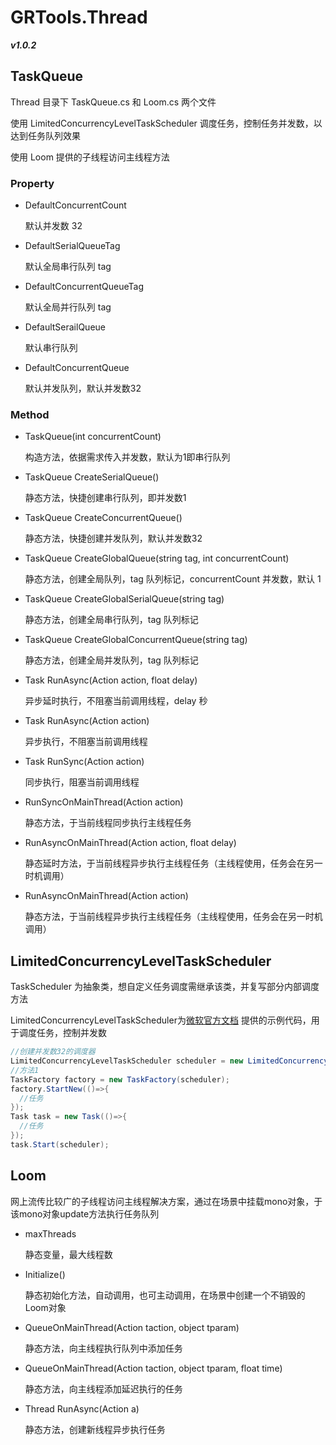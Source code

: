# GRTools.Thread  

***v1.0.2***

## TaskQueue  

Thread 目录下 TaskQueue.cs 和 Loom.cs 两个文件

使用 LimitedConcurrencyLevelTaskScheduler 调度任务，控制任务并发数，以达到任务队列效果  

使用 Loom 提供的子线程访问主线程方法

### Property

- DefaultConcurrentCount  

  默认并发数 32  

- DefaultSerialQueueTag  

  默认全局串行队列 tag  

- DefaultConcurrentQueueTag  

  默认全局并行队列 tag

- DefaultSerailQueue  

  默认串行队列

- DefaultConcurrentQueue  

  默认并发队列，默认并发数32   

### Method

- TaskQueue(int concurrentCount)

  构造方法，依据需求传入并发数，默认为1即串行队列  

- TaskQueue CreateSerialQueue()  

  静态方法，快捷创建串行队列，即并发数1

- TaskQueue CreateConcurrentQueue()  

  静态方法，快捷创建并发队列，默认并发数32  

- TaskQueue CreateGlobalQueue(string tag, int concurrentCount)  

  静态方法，创建全局队列，tag 队列标记，concurrentCount 并发数，默认 1  

- TaskQueue CreateGlobalSerialQueue(string tag)  

  静态方法，创建全局串行队列，tag 队列标记  

- TaskQueue CreateGlobalConcurrentQueue(string tag)  

  静态方法，创建全局并发队列，tag 队列标记

- Task RunAsync(Action action, float delay)  

  异步延时执行，不阻塞当前调用线程，delay 秒  

- Task RunAsync(Action action)  

  异步执行，不阻塞当前调用线程  

- Task RunSync(Action action)  

  同步执行，阻塞当前调用线程  

- RunSyncOnMainThread(Action action)    

  静态方法，于当前线程同步执行主线程任务  

- RunAsyncOnMainThread(Action action, float delay)  

  静态延时方法，于当前线程异步执行主线程任务（主线程使用，任务会在另一时机调用）

- RunAsyncOnMainThread(Action action)  

  静态方法，于当前线程异步执行主线程任务（主线程使用，任务会在另一时机调用）  

  

## LimitedConcurrencyLevelTaskScheduler

TaskScheduler 为抽象类，想自定义任务调度需继承该类，并复写部分内部调度方法

LimitedConcurrencyLevelTaskScheduler为[微软官方文档](https://docs.microsoft.com/zh-cn/dotnet/api/system.threading.tasks.taskscheduler?redirectedfrom=MSDN&view=netframework-4.8) 提供的示例代码，用于调度任务，控制并发数    

```c#
//创建并发数32的调度器
LimitedConcurrencyLevelTaskScheduler scheduler = new LimitedConcurrencyLevelTaskScheduler(32);
//方法1
TaskFactory factory = new TaskFactory(scheduler);
factory.StartNew(()=>{
  //任务
});
Task task = new Task(()=>{
  //任务
});
task.Start(scheduler);
```



## Loom

网上流传比较广的子线程访问主线程解决方案，通过在场景中挂载mono对象，于该mono对象update方法执行任务队列

* maxThreads  

  静态变量，最大线程数

* Initialize()  

  静态初始化方法，自动调用，也可主动调用，在场景中创建一个不销毁的Loom对象  

* QueueOnMainThread(Action<object> taction, object tparam)  

  静态方法，向主线程执行队列中添加任务

* QueueOnMainThread(Action<object> taction, object tparam, float time)  

  静态方法，向主线程添加延迟执行的任务  

* Thread RunAsync(Action a)  

  静态方法，创建新线程异步执行任务 